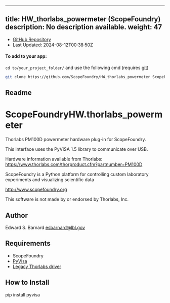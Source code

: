
---
title: HW_thorlabs_powermeter (ScopeFoundry)
description: No description available.
weight: 47
---
- [GitHub Repository](https://github.com/ScopeFoundry/HW_thorlabs_powermeter)
- Last Updated: 2024-08-12T00:38:50Z


#### To add to your app:

`cd to/your_project_folder/` and use the following cmd (requires [git](/docs/100_development-environment/20_git/))

```bash
git clone https://github.com/ScopeFoundry/HW_thorlabs_powermeter ScopeFoundryHW/thorlabs_powermeter
```


## Readme
ScopeFoundryHW.thorlabs_powermeter
==================================

Thorlabs PM100D powermeter hardware plug-in for ScopeFoundry.

This interface uses the PyVISA 1.5 library to communicate over USB.

Hardware information available from Thorlabs:
<https://www.thorlabs.com/thorproduct.cfm?partnumber=PM100D>

ScopeFoundry is a Python platform for controlling custom laboratory 
experiments and visualizing scientific data

<http://www.scopefoundry.org>

This software is not made by or endorsed by Thorlabs, Inc.


Author
----------

Edward S. Barnard <esbarnard@lbl.gov>


Requirements
------------

 * ScopeFoundry
 *  [PyVisa](https://pyvisa.readthedocs.io/en/stable/)
 * [Legacy Thorlabs driver](https://www.thorlabs.com/software_pages/viewsoftwarepage.cfm?code=PM100x)

 
How to Install
---------------

pip install pyvisa
